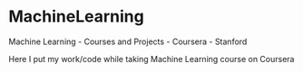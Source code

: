 # MachineLearning
Machine Learning - Courses and Projects - Coursera - Stanford

Here I put my work/code while taking Machine Learning course on Coursera
